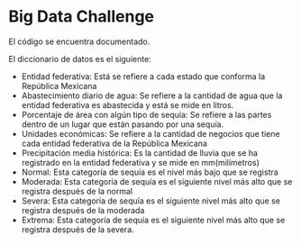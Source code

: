 # Big Data Challenge

El código se encuentra documentado. 

El diccionario de datos es el siguiente:

* Entidad federativa: Está se refiere a cada estado que conforma la República Mexicana
* Abastecimiento diario de agua: Se refiere a la cantidad de agua que la entidad federativa es abastecida y está se mide en litros.
* Porcentaje de área con algún tipo de sequía: Se refiere a las partes dentro de un lugar que están pasando por una sequía.
* Unidades económicas: Se refiere a la cantidad de negocios que tiene cada entidad federativa de la República Mexicana
* Precipitación media histórica: Es la cantidad de lluvia que se ha registrado en la entidad federativa y se mide en mm(milímetros)
* Normal: Esta categoría de sequía es el nivel más bajo que se registra
* Moderada: Esta categoría de sequía es el siguiente nivel más alto que se registra después de la normal
* Severa: Esta categoría de sequía es el siguiente nivel más alto que se registra después de la moderada
* Extrema: Esta categoría de sequía es el siguiente nivel más alto que se registra después de la severa.
